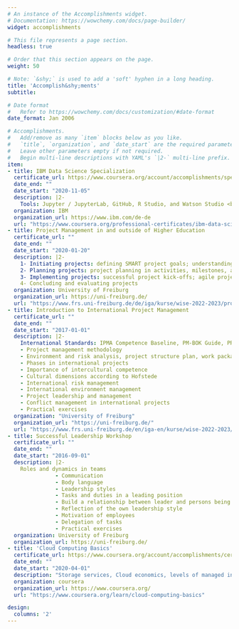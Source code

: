 ```yaml
---
# An instance of the Accomplishments widget.
# Documentation: https://wowchemy.com/docs/page-builder/
widget: accomplishments

# This file represents a page section.
headless: true

# Order that this section appears on the page.
weight: 50

# Note: `&shy;` is used to add a 'soft' hyphen in a long heading.
title: 'Accomplish&shy;ments'
subtitle:

# Date format
#   Refer to https://wowchemy.com/docs/customization/#date-format
date_format: Jan 2006

# Accomplishments.
#   Add/remove as many `item` blocks below as you like.
#   `title`, `organization`, and `date_start` are the required parameters.
#   Leave other parameters empty if not required.
#   Begin multi-line descriptions with YAML's `|2-` multi-line prefix.
item:
- title: IBM Data Science Specialization
  certificate_url: https://www.coursera.org/account/accomplishments/specialization/certificate/ZE   KLM2Q7NZWC
  date_end: ""
  date_start: "2020-11-05"
  description: |2- 
    Tools: Jupyter / JupyterLab, GitHub, R Studio, and Watson Studio <br />  Libraries: Pandas,    NumPy, Matplotlib, Seaborn,          Folium, ipython-sql, Scikit-learn, ScipPy, etc.
  organization: IBM
  organization_url: https://www.ibm.com/de-de
  url: "https://www.coursera.org/professional-certificates/ibm-data-science#courses"
- title: Project Management in and outside of Higher Education
  certificate_url: ""
  date_end: ""
  date_start: "2020-01-20"
  description: |2-
    1- Initiating projects: defining SMART project goals; understanding project constraints        (scope, resources, schedule);           analyzing   stakeholders; identifying critical success   factors and risks <br>
    2- Planning projects: project planning in activities, milestones, and deliverables; project    organization and roles in          projects; tools for project planning: using work breakdown    structures, GANTT charts, and common project                     management software; risk       management in project planning; planning communicating in projects <br>
    3- Implementing projects: successful project kick-offs; agile project management using SCRUM     <br>
    4- Concluding and evaluating projects
  organization: University of Freiburg
  organization_url: https://uni-freiburg.de/
  url: "https://www.frs.uni-freiburg.de/de/iga/kurse/wise-2022-2023/projektmanagement"
- title: Introduction to International Project Management
  certificate_url: ""
  date_end: ""
  date_start: "2017-01-01"
  description: |2- 
    International Standards: IPMA Competence Baseline, PM-BOK Guide, PRINCE2, ISO 21500
    - Project management methodology
    - Environment and risk analysis, project structure plan, work packages, time and workflow          plans
    - Phases in international projects
    - Importance of intercultural competence
    - Cultural dimensions according to Hofstede
    - International risk management
    - International environment management
    - Project leadership and management
    - Conflict management in international projects
    - Practical exercises 
  organization: "University of Freiburg"
  organization_url: "https://uni-freiburg.de/"
  url: "https://www.frs.uni-freiburg.de/en/iga-en/kurse/wise-2022-2023/project-management-1"
- title: Successful Leadership Workshop
  certificate_url: ""
  date_end: ""
  date_start: "2016-09-01"
  description: |2-
    Roles and dynamics in teams
               - Communication 
               - Body language 
               - Leadership styles 
               - Tasks and duties in a leading position 
               - Build a relationship between leader and persons being lead 
               - Reflection of the own leadership style
               - Motivation of employees 
               - Delegation of tasks 
               - Practical exercises
  organization: University of Freiburg
  organization_url: https://uni-freiburg.de/
- title: 'Cloud Computing Basics'
  certificate_url: https://www.coursera.org/account/accomplishments/certificate/VF2HQTBA5S9R
  date_end: ""
  date_start: "2020-04-01"
  description: "Storage services, Cloud economics, levels of managed infrastructure, and Azure     services & APIs"
  organization: coursera
  organization_url: https://www.coursera.org/
  url: "https://www.coursera.org/learn/cloud-computing-basics"

design:
  columns: '2' 
---
```

